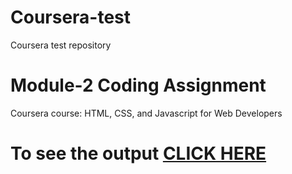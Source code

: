 # Coursera-test
Coursera test repository

# Module-2 Coding Assignment

Coursera course: HTML, CSS, and Javascript for Web Developers

# To see the output [CLICK HERE](https://github.com/jennychavan/Coursera-test.git/index.html)
